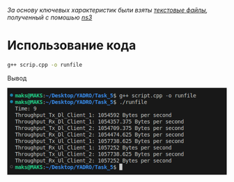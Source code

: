 *За основу ключевых характеристик были взяты [текстовые файлы](/Task_5/source/), полученный с помошью [ns3](/Task_4/)*
# Использование кода

```Bash
g++ scrip.cpp -o runfile
```

Вывод

![image](/Task_5/source/terminal_output.png)